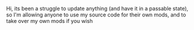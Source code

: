 Hi, its been a struggle to update anything (and have it in a passable state), so I'm allowing anyone to use my source code for their own mods, and to take over my own mods if you wish
